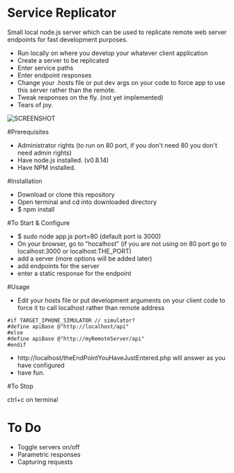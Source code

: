 Service Replicator
==================

Small local node.js server which can be used to replicate remote web server endpoints for fast development purposes.

  - Run locally on where you develop your whatever client application
  - Create a server to be replicated
  - Enter service paths
  - Enter endpoint responses
  - Change your .hosts file or put dev args on your code to force app to use this server rather than the remote.
  - Tweak responses on the fly. (not yet implemented)
  - Tears of joy.

![SCREENSHOT](https://raw.github.com/eralpkaraduman/ServiceReplicator/master/screenshot.jpg)


#Prerequisites

 - Administrator rights (to run on 80 port, if you don't need 80 you don't need admin rights)
 - Have node.js installed. (v0.8.14)
 - Have NPM installed.

#Installation

 - Download or clone this repository
 - Open terminal and cd into downloaded directory
 - $ npm install

#To Start & Configure

 - $ sudo node app.js port=80 (default port is 3000)
 - On your browser, go to "hocalhost" (if you are not using on 80 port go to localhost:3000 or localhost:THE_PORT)
 - add a server (more options will be added later)
 - add endpoints for the server
 - enter a static response for the endpoint

#Usage

 - Edit your hosts file or put development arguments on your client code to force it to call localhost rather than remote address

```objc
#if TARGET_IPHONE_SIMULATOR // simulator?
#define apiBase @"http://localhost/api"
#else
#define apiBase @"http://myRemoteServer/api"
#endif
```

 - http://localhost/theEndPointYouHaveJustEntered.php will answer as you have configured
 - have fun.

#To Stop

 ctrl+c on terminal


To Do
=====

 - Toggle servers on/off
 - Parametric responses
 - Capturing requests



